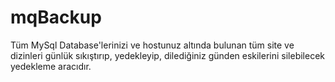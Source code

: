 mqBackup
========

Tüm MySql Database'lerinizi ve hostunuz altında bulunan tüm site ve dizinleri günlük sıkıştırıp, yedekleyip, dilediğiniz günden eskilerini silebilecek yedekleme aracıdır.